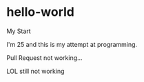 # hello-world
My Start

I'm 25 and this is my attempt at programming. 


Pull Request not working...

LOL still not working
